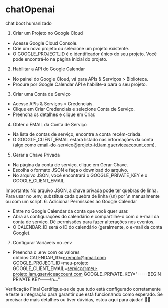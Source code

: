 # chatOpenai
chat boot humanizado

1. Criar um Projeto no Google Cloud
- Acesse Google Cloud Console.
- Crie um novo projeto ou selecione um projeto existente.
- O GOOGLE_PROJECT_ID é o identificador único do seu projeto. Você pode encontrá-lo na página inicial do projeto.

2. Habilitar a API do Google Calendar
- No painel do Google Cloud, vá para APIs & Serviços > Biblioteca.
- Procure por Google Calendar API e habilite-a para o seu projeto.

3. Criar uma Conta de Serviço
- Acesse APIs & Serviços > Credenciais.
- Clique em Criar Credenciais e selecione Conta de Serviço.
- Preencha os detalhes e clique em Criar.

4. Obter o EMAIL da Conta de Serviço
- Na lista de contas de serviço, encontre a conta recém-criada.
- O GOOGLE_CLIENT_EMAIL estará listado nas informações da conta (algo como email-do-servico@projeto-id.iam.gserviceaccount.com).

5. Gerar a Chave Privada
- Na página da conta de serviço, clique em Gerar Chave.
- Escolha o formato JSON e faça o download do arquivo.
- No arquivo JSON, você encontrará o GOOGLE_PRIVATE_KEY e o GOOGLE_CLIENT_EMAIL.

Importante: No arquivo JSON, a chave privada pode ter quebras de linha. Para usar no .env, substitua cada quebra de linha (\n) por \\n manualmente ou com um script.
6. Adicionar Permissões ao Google Calendar
- Entre no Google Calendar da conta que você quer usar.
- Abra as configurações do calendário e compartilhe-o com o e-mail da conta de serviço. Dê permissões para fazer alterações nos eventos.
- O CALENDAR_ID será o ID do calendário (geralmente, o e-mail da conta Google).

7. Configurar Variáveis no .env
- Preencha o .env com os valores obtidos:CALENDAR_ID=exemplo@gmail.com
GOOGLE_PROJECT_ID=meu-projeto
GOOGLE_CLIENT_EMAIL=servico@meu-projeto.iam.gserviceaccount.com
GOOGLE_PRIVATE_KEY="-----BEGIN PRIVATE KEY-----\\n..."


Verificação Final
Certifique-se de que tudo está configurado corretamente e teste a integração para garantir que está funcionando como esperado.
Se precisar de mais detalhes ou tiver dúvidas, estou aqui para ajudar! 🚀✨

